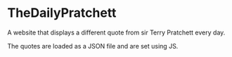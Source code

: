 # TheDailyPratchett
A website that displays a different quote from sir Terry Pratchett every day.

The quotes are loaded as a JSON file and are set using JS.
